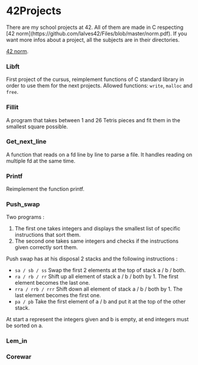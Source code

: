 <h1>42Projects</h1>
There are my school projects at 42. All of them are made in C respecting [42 norm](https://github.com/lalves42/Files/blob/master/norm.pdf).
If you want more infos about a project, all the subjects are in their directories.

[42 norm](https://github.com/lalves42/Files/blob/master/norm.pdf).

### Libft
First project of the cursus, reimplement functions of C standard library in order to use them for the next projects.
Allowed functions: `write`, `malloc` and `free`.

### Fillit
A program that takes between 1 and 26 Tetris pieces and fit them in the smallest square possible.

### Get_next_line
A function that reads on a fd line by line to parse a file. It handles reading on multiple fd at the same time.

### Printf
Reimplement the function printf.

### Push_swap
Two programs :
1. The first one takes integers and displays the smallest list of specific instructions that sort them.
2. The second one takes same integers and checks if the instructions given correctly sort them.

Push swap has at his disposal 2 stacks and the following instructions :
* `sa / sb / ss`      Swap the first 2 elements at the top of stack a / b / both.
* `ra / rb / rr`      Shift up all element of stack a / b / both by 1. The first element becomes the last one.
* `rra / rrb / rrr`   Shift down all element of stack a / b / both by 1. The last element becomes the first one.
* `pa / pb`           Take the first element of a / b and put it at the top of the other stack.

At start a represent the integers given and b is empty, at end integers must be sorted on a.

### Lem_in


### Corewar
